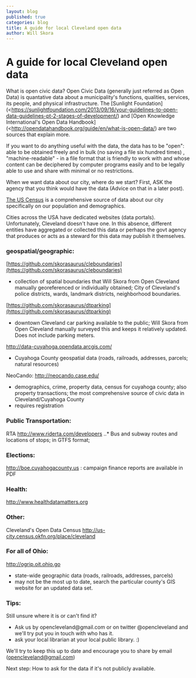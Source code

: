 ```yaml
---
layout: blog
published: true
categories: blog
title: A guide for local Cleveland open data
author: Will Skora
---
```


# A guide for local Cleveland open data

What is open civic data? Open Civic Data (generally just referred as Open Data) is quantative data about a municipality's functions, qualities, services, its people, and physical infrastructure. The [Sunlight Foundation](<https://sunlightfoundation.com/2013/09/16/your-guidelines-to-open-data-guidelines-pt-2-stages-of-development/) and [Open Knowledge International's Open Data Handbook](<http://opendatahandbook.org/guide/en/what-is-open-data/) are two sources that explain more. 

If you want to do anything useful with the data, the data has to be "open": able to be obtained freely and in bulk (no saving a file six hundred times) , "machine-readable" - in a file format that is friendly to work with and whose content can be deciphered by computer programs easily and to be legally able to use and share with minimal or no restrictions. 

When we want data about our city, where do we start? First, ASK the agency that you think would have the data (Advice on that in a later post). 


[The US Census](https://www.census.gov/data.html) is a comprehensive source of data about our city specifically on our population and demographics. 


Cities across the USA have dedicated websites (data portals). Unfortunately, Cleveland doesn't have one. In this absence, different entities have aggregated or collected this data or perhaps the govt agency that produces or acts as a steward for this data may publish it themselves. 

<h3>geospatial/geographic:</h3>


[https://github.com/skorasaurus/cleboundaries](https://github.com/skorasaurus/cleboundaries) 
*  collection of spatial boundaries that Will Skora from Open Cleveland manually georeferenced or individually obtained; 
City of Cleveland's police districts, wards, landmark districts, neighborhood boundaries. 

[https://github.com/skorasaurus/dtparking](https://github.com/skorasaurus/dtparking)
* downtown Cleveland car parking available to the public; Will Skora from Open Cleveland manually surveyed this and keeps it relatively updated. Does not include parking meters. 

<http://data-cuyahoga.opendata.arcgis.com/>
* Cuyahoga County geospatial data (roads, railroads, addresses, parcels; natural resources)

NeoCando:
<http://neocando.case.edu/>
* demographics, crime, property data, census for cuyahoga county; also property transactions; the most comprehensive source of civic data in Cleveland/Cuyahoga County
* requires registration


<h3>Public Transportation:</h3>

RTA
<http://www.riderta.com/developers>
..* Bus and subway routes and locations of stops; in GTFS format; 

<h3>Elections:</h3>

<http://boe.cuyahogacounty.us>
:   campaign finance reports are available in PDF

<h3>Health:</h3>

<http://www.healthdatamatters.org>

<h3>Other:</h3> 

Cleveland's Open Data Census
<http://us-city.census.okfn.org/place/cleveland>


<h3>For all of Ohio:</h3>

<http://ogrip.oit.ohio.go>
* state-wide geographic data (roads, railroads, addresses, parcels)
* may not be the most up to date, search the particular county's GIS website for an updated data set. 

<h3>Tips:</h3>

Still unsure where it is or can't find it? 
<ul>
<li>Ask us by opencleveland@gmail.com or on twitter @opencleveland and we'll try put you in touch with who has it.</li>
<li> ask your local librarian at your local public library. :)  </li>

</ul>

We'll try to keep this up to date and encourage you to share by email (opencleveland@gmail.com) 


Next step: How to ask for the data if it's not publicly available.